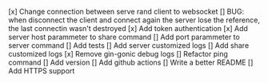 
[x] Change connection between serve rand client to websocket
[] BUG: when disconnect the client and connect again the server lose the reference, the last connectin wasn't destroyed 
[x] Add token authentication
[x] Add server host parammeter to share command
[] Add port parammeter to server command
[] Add tests
[] Add server customized logs
[] Add share customized logs
[x] Remove gin-gonic debug logs
[] Refactor ping command
[] Add version
[] Add github actions
[] Write a better README
[] Add HTTPS support